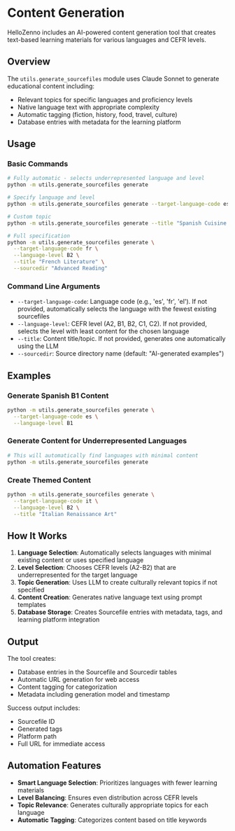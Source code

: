# Content Generation

HelloZenno includes an AI-powered content generation tool that creates text-based learning materials for various languages and CEFR levels.

## Overview

The `utils.generate_sourcefiles` module uses Claude Sonnet to generate educational content including:
- Relevant topics for specific languages and proficiency levels
- Native language text with appropriate complexity
- Automatic tagging (fiction, history, food, travel, culture)
- Database entries with metadata for the learning platform

## Usage

### Basic Commands

```bash
# Fully automatic - selects underrepresented language and level
python -m utils.generate_sourcefiles generate

# Specify language and level
python -m utils.generate_sourcefiles generate --target-language-code es --language-level B1

# Custom topic
python -m utils.generate_sourcefiles generate --title "Spanish Cuisine Traditions"

# Full specification
python -m utils.generate_sourcefiles generate \
  --target-language-code fr \
  --language-level B2 \
  --title "French Literature" \
  --sourcedir "Advanced Reading"
```

### Command Line Arguments

- `--target-language-code`: Language code (e.g., 'es', 'fr', 'el'). If not provided, automatically selects the language with the fewest existing sourcefiles
- `--language-level`: CEFR level (A2, B1, B2, C1, C2). If not provided, selects the level with least content for the chosen language
- `--title`: Content title/topic. If not provided, generates one automatically using the LLM
- `--sourcedir`: Source directory name (default: "AI-generated examples")

## Examples

### Generate Spanish B1 Content
```bash
python -m utils.generate_sourcefiles generate \
  --target-language-code es \
  --language-level B1
```

### Generate Content for Underrepresented Languages
```bash
# This will automatically find languages with minimal content
python -m utils.generate_sourcefiles generate
```

### Create Themed Content
```bash
python -m utils.generate_sourcefiles generate \
  --target-language-code it \
  --language-level B2 \
  --title "Italian Renaissance Art"
```

## How It Works

1. **Language Selection**: Automatically selects languages with minimal existing content or uses specified language
2. **Level Selection**: Chooses CEFR levels (A2-B2) that are underrepresented for the target language
3. **Topic Generation**: Uses LLM to create culturally relevant topics if not specified
4. **Content Creation**: Generates native language text using prompt templates
5. **Database Storage**: Creates Sourcefile entries with metadata, tags, and learning platform integration

## Output

The tool creates:
- Database entries in the Sourcefile and Sourcedir tables
- Automatic URL generation for web access
- Content tagging for categorization
- Metadata including generation model and timestamp

Success output includes:
- Sourcefile ID
- Generated tags
- Platform path
- Full URL for immediate access

## Automation Features

- **Smart Language Selection**: Prioritizes languages with fewer learning materials
- **Level Balancing**: Ensures even distribution across CEFR levels
- **Topic Relevance**: Generates culturally appropriate topics for each language
- **Automatic Tagging**: Categorizes content based on title keywords
